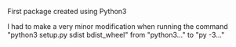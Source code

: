 First package created using Python3

I had to make a very minor modification when running the command "python3 setup.py sdist bdist_wheel" from "python3..." to "py -3..."

